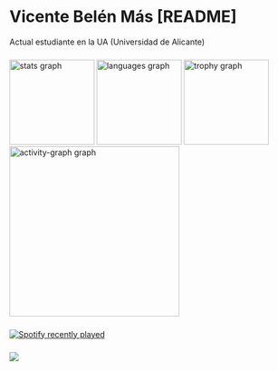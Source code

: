 
# Vicente Belén Más [README]
<p align="left">Actual estudiante en la UA (Universidad de Alicante)</p>

###

<div align="left">
  <img src="https://github-readme-stats.vercel.app/api?username=vbm47-ua&hide_title=false&hide_rank=false&show_icons=true&include_all_commits=true&count_private=true&disable_animations=false&theme=dark&locale=es&hide_border=false&order=1" height="150" alt="stats graph"  />
  <img src="https://github-readme-stats.vercel.app/api/top-langs?username=vbm47-ua&locale=es&hide_title=false&layout=compact&card_width=320&langs_count=5&theme=dark&hide_border=false&order=2&custom_title=Lenguajes%20Usados" height="150" alt="languages graph"  />
  <img src="https://github-profile-trophy.vercel.app?username=vbm47-ua&theme=dracula&column=-1&row=1&margin-w=8&margin-h=8&no-bg=false&no-frame=false&order=4" height="150" alt="trophy graph"  />
  <img src="https://github-readme-activity-graph.vercel.app/graph?username=vbm47-ua&radius=16&theme=react&area=true&order=5" height="300" alt="activity-graph graph"  />
</div>

###

<div align="left">
  <a href="https://open.spotify.com/user/vibelmas2004">
    <img src="https://spotify-recently-played-readme.vercel.app/api?user=vibelmas2004&count=3&unique=true" alt="Spotify recently played"  />
  </a>
</div>

###

<div align="left">
  <img src="https://profile-counter.glitch.me/vbm47-ua/count.svg?"  />
</div>

###
